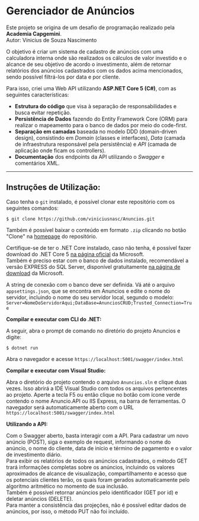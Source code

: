 # Gerenciador de Anúncios

Este projeto se origina de um desafio de programação realizado pela **Academia Capgemini**.  
Autor: Vinicius de Souza Nascimento

O objetivo é criar um sistema de cadastro de anúncios com uma calculadora interna onde são realizados os cálculos de valor investido e o alcance de seu objetivo de acordo o investimento, além de retornar relatórios dos anúncios cadastrados com os dados acima mencionados, sendo possível filtrá-los por data e por cliente.

Para isso, criei uma Web API utilizando **ASP.NET Core 5 (C#)**, com as seguintes características:

- **Estrutura do código** que visa à separação de responsabilidades e busca evitar repetição.
- **Persistência de Dados** fazendo do Entity Framework Core (ORM) para realizar o mapeamento para o banco de dados por meio do code-first.
- **Separação em camadas** baseada no modelo DDD (domain-driven design), consistindo em _Domain_ (classes e interfaces), _Data_ (camada de infraestrutura responsável pela persistência) e _API_ (camada de aplicação onde ficam os controllers).
- **Documentação** dos endpoints da API utilizando o _Swagger_ e comentários XML.

---

## Instruções de Utilização:

Caso tenha o `git` instalado, é possível clonar este repositório com os seguintes comandos:

```console
$ git clone https://github.com/viniciusnasc/Anuncios.git
```

Também é possível baixar o conteúdo em formato `.zip` clicando no botão "Clone" na [homepage](https://github.com/viniciusnasc/Anuncios) do repositório.

Certifique-se de ter o .NET Core instalado, caso não tenha, é possível fazer download do .NET Core 5 [na página oficial](https://dotnet.microsoft.com/download/dotnet) da Microsoft.  
Também é preciso estar com o banco de dados instalado, recomendável a versão EXPRESS do SQL Server, disponível gratuitamente [na página de download](https://www.microsoft.com/pt-br/sql-server/sql-server-downloads) da Microsoft.

A string de conexão com o banco deve ser definida. Vá até o arquivo `appsettings.json`, que se encontra em Anuncios e edite o nome do servidor, incluindo o nome do seu servidor local, segundo o modelo: `Server=NomeDoServidorAqui;DataBase=AnunciosCRUD;Trusted_Connection=True`

**Compilar e executar com CLI do .NET:**

A seguir, abra o prompt de comando no diretório do projeto Anuncios e digite:

```console
$ dotnet run
```

Abra o navegador e acesse `https://localhost:5001/swagger/index.html`

**Compilar e executar com Visual Studio:**

Abra o diretório do projeto contendo o arquivo `Anuncios.sln` e clique duas vezes. Isso abrirá a IDE Visual Studio com todos os arquivos pertencentes ao projeto. Aperte a tecla F5 ou então clique no botão com ícone verde contendo o nome Anuncio.API ou IIS Express, na barra de ferramentas. O navegador será automaticamente aberto com o URL `https://localhost:5001/swagger/index.html`

**Utilizando a API:**

Com o Swagger aberto, basta interagir com a API. Para cadastrar um novo anúncio (POST), siga o exemplo de request, informando o nome do anúncio, o nome do cliente, data de início e término de pagamento e o valor de investimento diário.  
Para exibir os relatórios de todos os anúncios cadastrados, o método GET trará informações completas sobre os anúncios, incluindo os valores aproximados de alcance de visualização, compartilhamento e acesso que os potenciais clientes terão, os quais foram gerados automaticamente pelo algoritmo aritmético no momento de sua inclusão.  
Também é possível retornar anúncios pelo identificador (GET por id) e deletar anúncios (DELETE).  
Para manter a consistência das projeções, não é possível editar dados de anúncios, por isso, o método PUT não foi incluído.
